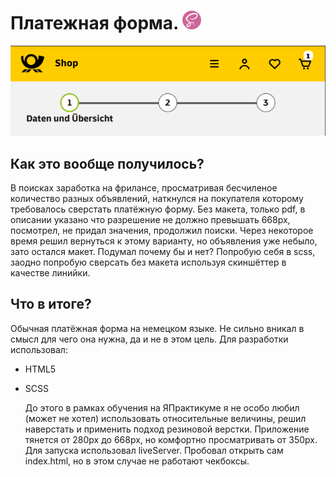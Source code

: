 # Платежная форма. <img src="./images/sass.png" alt='sass' style="height:30px"/>
<img src="./images/prew.png">

## Как это вообще получилось? 
В поисках заработка на фрилансе, просматривая бесчиленое количество разных объявлений, наткнулся на покупателя которому требовалось сверстать платёжную форму. Без макета, только pdf, в описании указано что разрешение не должно превышать 668px, посмотрел, не придал значения, продолжил поиски. Через некоторое время решил вернуться к этому варианту, но объявления уже небыло, зато остался макет. Подумал почему бы и нет? Попробую себя в scss, заодно попробую сверсать без макета используя скиншёттер в качестве линийки. 

## Что в итоге?
Обычная платёжная форма на немецком языке. Не сильно вникал в смысл для чего она нужна, да и не в этом цель. 
Для разработки использовал:
- HTML5
- SCSS
  
  До этого в рамках обучения на ЯПрактикуме я не особо любил (может не хотел) использовать относительные величины, решил наверстать и применить подход резиновой верстки. Приложение тянется от 280px до 668px, но комфортно просматривать от 350px. Для запуска использовал liveServer. Пробовал открыть сам index.html, но в этом случае не работают чекбоксы. 
 